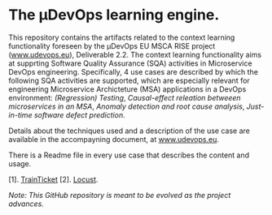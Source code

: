 # The μDevOps learning engine. 

This repository contains the artifacts related to the context learning functionality foreseen by the μDevOps EU MSCA RISE project (www.udevops.eu), Deliverable 2.2. The context learning functionality aims at supprting Software Quality Assurance (SQA) activities in Microservice DevOps engineering. Specifically, 4 use cases are described by which the following SQA activities are supported, which are especially relevant for engineering Microservice Archicteture (MSA) applications in a DevOps environment: *(Regression) Testing*, *Causal-effect releation betweeen microservices in an MSA*, *Anomaly detection and root cause analysis*, *Just-in-time software defect prediction*. 

Details about the techniques used and a description of the use case are available in the accompayning document, at www.udevops.eu. 

There is a Readme file in every use case that describes the content and usage. 


[1]. [TrainTicket](https://github.com/FudanSELab/train-ticket)
[2]. [Locust](https://locust.io/). 

*Note: This GitHub repository is meant to be evolved as the project advances.*  



